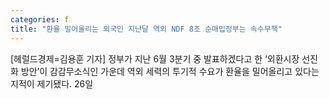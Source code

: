 ```yaml
---
categories: f
title: "환율 밀어올리는 외국인 지난달 역외 NDF 8조 순매입정부는 속수무책"
---
```

[헤럴드경제=김용훈 기자] 정부가 지난 6월 3분기 중 발표하겠다고 한 &lsquo;외환시장 선진화 방안&rsquo;이 감감무소식인 가운데 역외 세력의 투기적 수요가 환율을 밀어올리고 있다는 지적이 제기됐다. 26일
